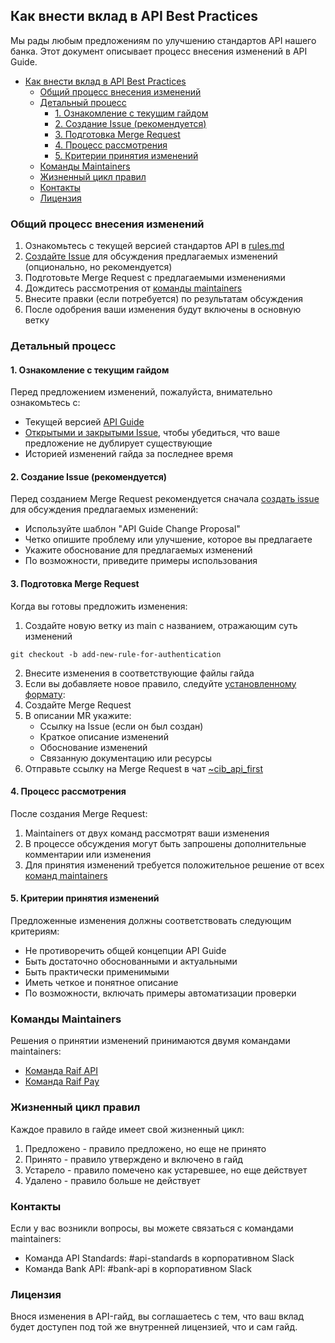 ## Как внести вклад в API Best Practices
Мы рады любым предложениям по улучшению стандартов API нашего банка. Этот документ описывает процесс внесения изменений в API Guide.

- [Как внести вклад в API Best Practices](#как-внести-вклад-в-api-best-practices)
  - [Общий процесс внесения изменений](#общий-процесс-внесения-изменений)
  - [Детальный процесс](#детальный-процесс)
    - [1. Ознакомление с текущим гайдом](#1-ознакомление-с-текущим-гайдом)
    - [2. Создание Issue (рекомендуется)](#2-создание-issue-рекомендуется)
    - [3. Подготовка Merge Request](#3-подготовка-merge-request)
    - [4. Процесс рассмотрения](#4-процесс-рассмотрения)
    - [5. Критерии принятия изменений](#5-критерии-принятия-изменений)
  - [Команды Maintainers](#команды-maintainers)
  - [Жизненный цикл правил](#жизненный-цикл-правил)
  - [Контакты](#контакты)
  - [Лицензия](#лицензия)

### Общий процесс внесения изменений
1. Ознакомьтесь с текущей версией стандартов API в [rules.md](rules.md)
2. [Создайте Issue](https://gitlabci.raiffeisen.ru/cib/api-guide/-/issues) для обсуждения предлагаемых изменений (опционально, но рекомендуется)
3. Подготовьте Merge Request с предлагаемыми изменениями
4. Дождитесь рассмотрения от [команды maintainers](#команды-maintainers)
5. Внесите правки (если потребуется) по результатам обсуждения
6. После одобрения ваши изменения будут включены в основную ветку

### Детальный процесс

#### 1. Ознакомление с текущим гайдом
Перед предложением изменений, пожалуйста, внимательно ознакомьтесь с:
- Текущей версией [API Guide](rules.md)
- [Открытыми и закрытыми Issue](https://gitlabci.raiffeisen.ru/cib/api-guide/-/issues), чтобы убедиться, что ваше предложение не дублирует существующие
- Историей изменений гайда за последнее время

#### 2. Создание Issue (рекомендуется)
Перед созданием Merge Request рекомендуется сначала [создать issue](https://gitlabci.raiffeisen.ru/cib/api-guide/-/issues) для обсуждения предлагаемых изменений:
- Используйте шаблон "API Guide Change Proposal"
- Четко опишите проблему или улучшение, которое вы предлагаете
- Укажите обоснование для предлагаемых изменений
- По возможности, приведите примеры использования

#### 3. Подготовка Merge Request
Когда вы готовы предложить изменения:
1. Создайте новую ветку из main с названием, отражающим суть изменений
```
git checkout -b add-new-rule-for-authentication
```
2. Внесите изменения в соответствующие файлы гайда
3. Если вы добавляете новое правило, следуйте [установленному формату](rule-format.md):
4. Создайте Merge Request
5. В описании MR укажите:
	- Ссылку на Issue (если он был создан)
	- Краткое описание изменений
	- Обоснование изменений
	- Связанную документацию или ресурсы
6. Отправьте ссылку на Merge Request в чат [~cib_api_first](https://mattermost.raiffeisen.ru/raiffeisenbank/channels/cib_api_first) 

#### 4. Процесс рассмотрения
После создания Merge Request:
1. Maintainers от двух команд рассмотрят ваши изменения
2. В процессе обсуждения могут быть запрошены дополнительные комментарии или изменения
3. Для принятия изменений требуется положительное решение от всех [команд maintainers](#команды-maintainers)

#### 5. Критерии принятия изменений
Предложенные изменения должны соответствовать следующим критериям:
- Не противоречить общей концепции API Guide
- Быть достаточно обоснованными и актуальными
- Быть практически применимыми
- Иметь четкое и понятное описание
- По возможности, включать примеры автоматизации проверки

### Команды Maintainers
Решения о принятии изменений принимаются двумя командами maintainers:
- [Команда Raif API](https://insider.raiffeisen.ru/agile-team/180)
- [Команда Raif Pay](https://insider.raiffeisen.ru/employees/dashboard/functional-team/923)

### Жизненный цикл правил
Каждое правило в гайде имеет свой жизненный цикл:
1. Предложено - правило предложено, но еще не принято
2. Принято - правило утверждено и включено в гайд
3. Устарело - правило помечено как устаревшее, но еще действует
4. Удалено - правило больше не действует
### Контакты
Если у вас возникли вопросы, вы можете связаться с командами maintainers:
- Команда API Standards: #api-standards в корпоративном Slack
- Команда Bank API: #bank-api в корпоративном Slack
### Лицензия
Внося изменения в API-гайд, вы соглашаетесь с тем, что ваш вклад будет доступен под той же внутренней лицензией, что и сам гайд.